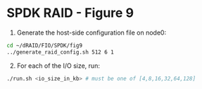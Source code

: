 # SPDK RAID - Figure 9

1. Generate the host-side configuration file on node0:
```Bash
cd ~/dRAID/FIO/SPDK/fig9
../generate_raid_config.sh 512 6 1
```

2. For each of the I/O size, run:
```Bash
./run.sh <io_size_in_kb> # must be one of [4,8,16,32,64,128]
```